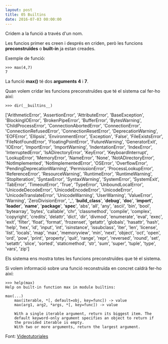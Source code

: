 ```yaml
---
layout: post
title: 05 Builtins
date: 2016-07-03 00:00:00
---
```


Cridem a la funció a través d'un nom.

Les funcios primer es creen i després en criden, però les funcions **preconstruïdes** o **built-in** ja estan creades.

Exemple de funció:

	>>> max(4,7)
	7

La funció **max()** té dos **arguments** **4** i **7**.

Quan volem cridar les funcions preconstruïdes que té el sistema cal fer-ho així:

	>>> dir(__builtins__)
['ArithmeticError', 'AssertionError', 'AttributeError', 'BaseException', 'BlockingIOError', 'BrokenPipeError', 'BufferError', 'BytesWarning', 'ChildProcessError', 'ConnectionAbortedError', 'ConnectionError', 'ConnectionRefusedError', 'ConnectionResetError', 'DeprecationWarning', 'EOFError', 'Ellipsis', 'EnvironmentError', 'Exception', 'False', 'FileExistsError', 'FileNotFoundError', 'FloatingPointError', 'FutureWarning', 'GeneratorExit', 'IOError', 'ImportError', 'ImportWarning', 'IndentationError', 'IndexError', 'InterruptedError', 'IsADirectoryError', 'KeyError', 'KeyboardInterrupt', 'LookupError', 'MemoryError', 'NameError', 'None', 'NotADirectoryError', 'NotImplemented', 'NotImplementedError', 'OSError', 'OverflowError', 'PendingDeprecationWarning', 'PermissionError', 'ProcessLookupError', 'ReferenceError', 'ResourceWarning', 'RuntimeError', 'RuntimeWarning', 'StopIteration', 'SyntaxError', 'SyntaxWarning', 'SystemError', 'SystemExit', 'TabError', 'TimeoutError', 'True', 'TypeError', 'UnboundLocalError', 'UnicodeDecodeError', 'UnicodeEncodeError', 'UnicodeError', 'UnicodeTranslateError', 'UnicodeWarning', 'UserWarning', 'ValueError', 'Warning', 'ZeroDivisionError', '_', '__build_class__', '__debug__', '__doc__', '__import__', '__loader__', '__name__', '__package__', '__spec__', 'abs', 'all', 'any', 'ascii', 'bin', 'bool', 'bytearray', 'bytes', 'callable', 'chr', 'classmethod', 'compile', 'complex', 'copyright', 'credits', 'delattr', 'dict', 'dir', 'divmod', 'enumerate', 'eval', 'exec', 'exit', 'filter', 'float', 'format', 'frozenset', 'getattr', 'globals', 'hasattr', 'hash', 'help', 'hex', 'id', 'input', 'int', 'isinstance', 'issubclass', 'iter', 'len', 'license', 'list', 'locals', 'map', 'max', 'memoryview', 'min', 'next', 'object', 'oct', 'open', 'ord', 'pow', 'print', 'property', 'quit', 'range', 'repr', 'reversed', 'round', 'set', 'setattr', 'slice', 'sorted', 'staticmethod', 'str', 'sum', 'super', 'tuple', 'type', 'vars', 'zip']

Els sistema ens mostra totes les funcions preconstruïdes que té el sistema.

Si volem informació sobre una funció reconstruïda en concret caldrà fer-ho així:

	>>> help(max)
	Help on built-in function max in module builtins:

	max(...)
	    max(iterable, *[, default=obj, key=func]) -> value
	    max(arg1, arg2, *args, *[, key=func]) -> value
    
	    With a single iterable argument, return its biggest item. The
	    default keyword-only argument specifies an object to return if
	    the provided iterable is empty.
	    With two or more arguments, return the largest argument.



Font: [Videotutoriales](https://www.youtube.com/watch?v=0cm2C6UHJ5g&index=6&list=PLEtcGQaT56chpYflEjBWRodHJNJN8EKpO)


